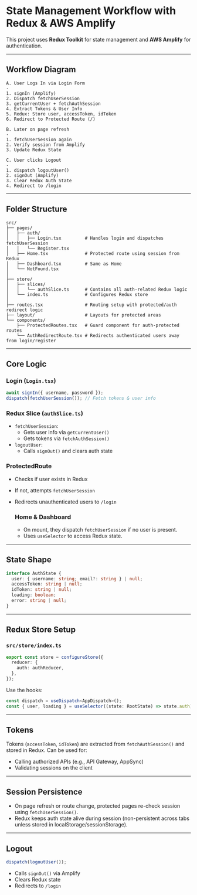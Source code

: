 # State Management Workflow with Redux & AWS Amplify

This project uses **Redux Toolkit** for state management and **AWS Amplify** for authentication.

---

## Workflow Diagram

```
A. User Logs In via Login Form
-
1. signIn (Amplify)
2. Dispatch fetchUserSession
3. getCurrentUser + fetchAuthSession
4. Extract Tokens & User Info
5. Redux: Store user, accessToken, idToken
6. Redirect to Protected Route (/)
  
B. Later on page refresh
-
1. fetchUserSession again
2. Verify session from Amplify
3. Update Redux State

C. User clicks Logout
-
1. dispatch logoutUser()
2. signOut (Amplify)
3. Clear Redux Auth State
4. Redirect to /login
```

---

## Folder Structure

```
src/
├── pages/
│   ├── auth/
│   │   ├── Login.tsx         # Handles login and dispatches fetchUserSession
│   │   └── Register.tsx
│   ├── Home.tsx              # Protected route using session from Redux
│   ├── Dashboard.tsx         # Same as Home
│   └── NotFound.tsx
│
├── store/
│   ├── slices/
│   │   └── authSlice.ts      # Contains all auth-related Redux logic
│   └── index.ts              # Configures Redux store
│
├── routes.tsx                # Routing setup with protected/auth redirect logic
├── layout/                   # Layouts for protected areas
└── components/
    ├── ProtectedRoutes.tsx   # Guard component for auth-protected routes
    └── AuthRedirectRoute.tsx # Redirects authenticated users away from login/register
```

---

## Core Logic

### Login (`Login.tsx`)

```ts
await signIn({ username, password });
dispatch(fetchUserSession()); // Fetch tokens & user info
```

### Redux Slice (`authSlice.ts`)

- `fetchUserSession`:
  - Gets user info via `getCurrentUser()`
  - Gets tokens via `fetchAuthSession()`
- `logoutUser`:
  - Calls `signOut()` and clears auth state



### ProtectedRoute

- Checks if user exists in Redux
- If not, attempts `fetchUserSession`
- Redirects unauthenticated users to `/login`

  ### Home & Dashboard

  - On mount, they dispatch `fetchUserSession` if no user is present.
  - Uses `useSelector` to access Redux state.

---

## State Shape

```ts
interface AuthState {
  user: { username: string; email?: string } | null;
  accessToken: string | null;
  idToken: string | null;
  loading: boolean;
  error: string | null;
}
```

---

## Redux Store Setup

### `src/store/index.ts`

```ts
export const store = configureStore({
  reducer: {
    auth: authReducer,
  },
});
```

Use the hooks:

```ts
const dispatch = useDispatch<AppDispatch>();
const { user, loading } = useSelector((state: RootState) => state.auth);
```

---

## Tokens

Tokens (`accessToken`, `idToken`) are extracted from `fetchAuthSession()` and stored in Redux. 
Can be used for:
- Calling authorized APIs (e.g., API Gateway, AppSync)
- Validating sessions on the client

---

## Session Persistence

- On page refresh or route change, protected pages re-check session using `fetchUserSession()`.
- Redux keeps auth state alive during session (non-persistent across tabs unless stored in localStorage/sessionStorage).

---

## Logout

```ts
dispatch(logoutUser());
```

- Calls `signOut()` via Amplify
- Clears Redux state
- Redirects to `/login`